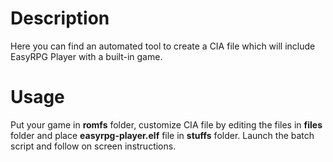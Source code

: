 # Description

Here you can find an automated tool to create a CIA file which will include EasyRPG Player with a built-in game.

# Usage

Put your game in **romfs** folder, customize CIA file by editing the files in **files** folder and place **easyrpg-player.elf** file in **stuffs** folder.
Launch the batch script and follow on screen instructions.